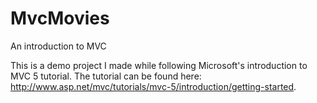 MvcMovies
=========

An introduction to MVC

This is a demo project I made while following Microsoft's introduction to MVC 5 tutorial. The tutorial can be found here: http://www.asp.net/mvc/tutorials/mvc-5/introduction/getting-started.


